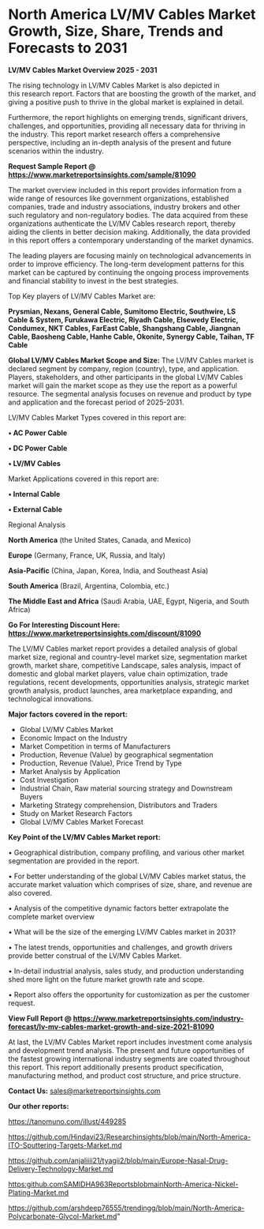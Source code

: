 # North America LV/MV Cables Market Growth, Size, Share, Trends and Forecasts to 2031

<Strong> LV/MV Cables Market Overview 2025 - 2031</strong>

The rising technology in LV/MV Cables Market is also depicted in this research report. Factors that are boosting the growth of the market, and giving a positive push to thrive in the global market is explained in detail.

Furthermore, the report highlights on emerging trends, significant drivers, challenges, and opportunities, providing all necessary data for thriving in the industry. This report market research offers a comprehensive perspective, including an in-depth analysis of the present and future scenarios within the industry.

<strong>Request Sample Report @ <a href=https://www.marketreportsinsights.com/sample/81090>https://www.marketreportsinsights.com/sample/81090</a></strong>

The market overview included in this report provides information from a wide range of resources like government organizations, established companies, trade and industry associations, industry brokers and other such regulatory and non-regulatory bodies. The data acquired from these organizations authenticate the LV/MV Cables research report, thereby aiding the clients in better decision making. Additionally, the data provided in this report offers a contemporary understanding of the market dynamics.

The leading players are focusing mainly on technological advancements in order to improve efficiency. The long-term development patterns for this market can be captured by continuing the ongoing process improvements and financial stability to invest in the best strategies.

Top Key players of LV/MV Cables Market are:

<strong>Prysmian, Nexans, General Cable, Sumitomo Electric, Southwire, LS Cable & System, Furukawa Electric, Riyadh Cable, Elsewedy Electric, Condumex, NKT Cables, FarEast Cable, Shangshang Cable, Jiangnan Cable, Baosheng Cable, Hanhe Cable, Okonite, Synergy Cable, Taihan, TF Cable</strong>

<strong><b>Global LV/MV Cables Market Scope and Size:</b></strong>
The LV/MV Cables market is declared segment by company, region (country), type, and application. Players, stakeholders, and other participants in the global LV/MV Cables market will gain the market scope as they use the report as a powerful resource. The segmental analysis focuses on revenue and product by type and application and the forecast period of 2025-2031.

LV/MV Cables Market Types covered in this report are:

<strong>• AC Power Cable

• DC Power Cable

• LV/MV Cables</strong>

Market Applications covered in this report are:

<strong>• Internal Cable

• External Cable</strong> 

Regional Analysis

<strong>North America</strong> (the United States, Canada, and Mexico)

<strong>Europe</strong> (Germany, France, UK, Russia, and Italy)

<strong>Asia-Pacific</strong> (China, Japan, Korea, India, and Southeast Asia)

<strong>South America</strong> (Brazil, Argentina, Colombia, etc.)

<strong>The Middle East and Africa</strong> (Saudi Arabia, UAE, Egypt, Nigeria, and South Africa)

<strong>Go For Interesting Discount Here: <a href=https://www.marketreportsinsights.com/discount/81090>https://www.marketreportsinsights.com/discount/81090</a></strong>

The LV/MV Cables market report provides a detailed analysis of global market size, regional and country-level market size, segmentation market growth, market share, competitive Landscape, sales analysis, impact of domestic and global market players, value chain optimization, trade regulations, recent developments, opportunities analysis, strategic market growth analysis, product launches, area marketplace expanding, and technological innovations.

<strong><b>Major factors covered in the report:</b></strong>
<ul>
  <li>Global LV/MV Cables Market </li>
  <li>Economic Impact on the Industry</li>
  <li>Market Competition in terms of Manufacturers</li>
  <li>Production, Revenue (Value) by geographical segmentation</li>
  <li>Production, Revenue (Value), Price Trend by Type</li>
  <li>Market Analysis by Application</li>
  <li>Cost Investigation</li>
  <li>Industrial Chain, Raw material sourcing strategy and Downstream Buyers</li>
  <li>Marketing Strategy comprehension, Distributors and Traders</li>
  <li>Study on Market Research Factors</li>
  <li>Global LV/MV Cables Market Forecast</li>
</ul>

<strong><b>Key Point of the LV/MV Cables Market report:</b></strong>

• Geographical distribution, company profiling, and various other market segmentation are provided in the report.

• For better understanding of the global LV/MV Cables market status, the accurate market valuation which comprises of size, share, and revenue are also covered.

• Analysis of the competitive dynamic factors better extrapolate the complete market overview

• What will be the size of the emerging LV/MV Cables market in 2031?

• The latest trends, opportunities and challenges, and growth drivers provide better construal of the LV/MV Cables Market.

• In-detail industrial analysis, sales study, and production understanding shed more light on the future market growth rate and scope.

• Report also offers the opportunity for customization as per the customer request.

<strong><b>View Full Report @ <a href=https://www.marketreportsinsights.com/industry-forecast/lv-mv-cables-market-growth-and-size-2021-81090>https://www.marketreportsinsights.com/industry-forecast/lv-mv-cables-market-growth-and-size-2021-81090</a></b></strong>


At last, the LV/MV Cables Market report includes investment come analysis and development trend analysis. The present and future opportunities of the fastest growing international industry segments are coated throughout this report. This report additionally presents product specification, manufacturing method, and product cost structure, and price structure.

<strong>Contact Us:</strong>
sales@marketreportsinsights.com

<strong>Our other reports:</strong>

<a href=https://tanomuno.com/illust/449285>https://tanomuno.com/illust/449285</a>

<a href=https://github.com/Hindavi23/Researchinsights/blob/main/North-America-ITO-Sputtering-Targets-Market.md>https://github.com/Hindavi23/Researchinsights/blob/main/North-America-ITO-Sputtering-Targets-Market.md</a>

<a href=https://github.com/anjaliiii21/tyagii2/blob/main/Europe-Nasal-Drug-Delivery-Technology-Market.md>https://github.com/anjaliiii21/tyagii2/blob/main/Europe-Nasal-Drug-Delivery-Technology-Market.md</a>

<a href=https:github.comSAMIDHA963ReportsblobmainNorth-America-Nickel-Plating-Market.md>https:github.comSAMIDHA963ReportsblobmainNorth-America-Nickel-Plating-Market.md</a>

<a href=https://github.com/arshdeep76555/trendingg/blob/main/North-America-Polycarbonate-Glycol-Market.md>https://github.com/arshdeep76555/trendingg/blob/main/North-America-Polycarbonate-Glycol-Market.md</a>"

